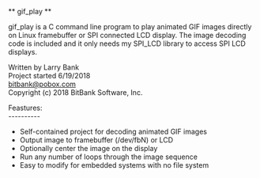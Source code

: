 ** gif_play **

gif_play is a C command line program to play animated GIF images directly on
Linux framebuffer or SPI connected LCD display. The image decoding code is
included and it only needs my SPI_LCD library to access SPI LCD displays.

Written by Larry Bank<br>
Project started 6/19/2018<br>
bitbank@pobox.com<br>
Copyright (c) 2018 BitBank Software, Inc.<br>

Feastures:<br>
----------<br>
- Self-contained project for decoding animated GIF images<br>
- Output image to framebuffer (/dev/fbN) or LCD<br>
- Optionally center the image on the display<br>
- Run any number of loops through the image sequence<br>
- Easy to modify for embedded systems with no file system<br>

